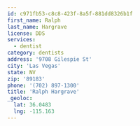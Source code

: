 ```yaml
---
id: c971fb53-c8c8-423f-8a5f-881dd8326b1f
first_name: Ralph
last_name: Hargrave
license: DDS
services:
  - dentist
category: dentists
address: '9708 Gilespie St'
city: 'Las Vegas'
state: NV
zip: '89183'
phone: '(702) 897-1300'
title: 'Ralph Hargrave'
_geoloc:
  lat: 36.0483
  lng: -115.163
---
```

